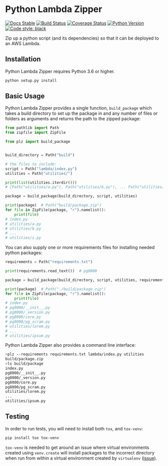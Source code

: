 # Python Lambda Zipper

[![Docs Stable](https://img.shields.io/badge/docs-stable-blue.svg)](https://infrastructure.pages.invenia.ca/plz/docs/)
[![Build Status](https://gitlab.invenia.ca/infrastructure/plz/badges/master/build.svg)](https://gitlab.invenia.ca/infrastructure/plz/commits/master)
[![Coverage Status](https://gitlab.invenia.ca/infrastructure/plz/badges/master/coverage.svg)](https://infrastructure.pages.invenia.ca/plz/coverage/)
[![Python Version](https://img.shields.io/badge/python-3.6-blue.svg)](https://www.python.org/)
[![Code style: black](https://img.shields.io/badge/code%20style-black-000000.svg)](https://github.com/ambv/black)

Zip up a python script (and its dependencies) so that it can be deployed to an AWS Lambda.

## Installation

Python Lambda Zipper requires Python 3.6 or higher.

```python
python setup.py install
```

## Basic Usage

Python Lambda Zipper provides a single function, `build_package` which takes  a build directory to set up the package in and any number of files or folders as arguments and returns the path to the zipped package:


```python
from pathlib import Path
from zipfile import ZipFile

from plz import build_package


build_directory = Path("build")

# the files to include:
script = Path("lambda/index.py")
utilities = Path("utilities/")

print(list(utilities.iterdir()))
# [Path("utilities/a.py"), Path("utilities/b.py"), ... Path("utilities/z.py")]

package = build_package(build_directory, script, utilities)

print(package)  # Path("build/package.zip")
for file in ZipFile(package, "r").namelist():
    print(file)
# index.py
# utilities/a.py
# utilities/b.py
# ...
# utilities/z.py
```

You can also supply one or more requirements files for installing needed python packages:

```python
requirements = Path("requirements.txt")

print(requirements.read_text())  # pg8000

package = build_package(build_directory, script, utilities, requirements=requirements)

print(package)  # Path("./build/package.zip")
for file in ZipFile(package, "r").namelist():
    print(file)
# index.py
# pg8000/__init__.py
# pg8000/_version.py
# pg8000/core.py
# pg8000/pg_scram.py
# utilities/lorem.py
# ...
# utilities/ipsum.py
```

Python Lambda Zipper also provides a command line interface:

```sh
>plz --requirements requirements.txt lambda/index.py utilities
build/package.zip
>ls build/package
index.py
pg8000/__init__.py
pg8000/_version.py
pg8000/core.py
pg8000/pg_scram.py
utilities/lorem.py
...
utilities/ipsum.py
```

## Testing

In order to run tests, you will need to install both `tox`, and `tox-venv`:

```sh
pip install tox tox-venv
```

`tox-venv` is needed to get around an issue where virtual environments created using `venv.create` will install packages to the incorrect directory when run from within a virtual environment created by `virtualenv` ([issue](https://bugs.python.org/issue30811)).
